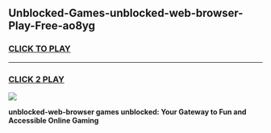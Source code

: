 
## Unblocked-Games-unblocked-web-browser-Play-Free-ao8yg
<h3>
<a href="https://premium76.site?title=unblocked-web-browser&ref=12A">CLICK TO PLAY</a></h3>
<hr>

<h3>
<a href="https://premium76.site?title=unblocked-web-browser&ref=12A">CLICK 2 PLAY</a>
  
</h3>

<a href="https://premium76.site?title=unblocked-web-browser&ref=12A"><img src="https://clearcache.store/games.png"></a>


**unblocked-web-browser games unblocked: Your Gateway to Fun and Accessible Online Gaming**
